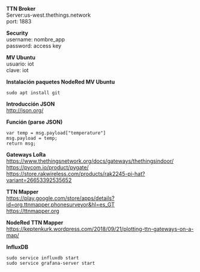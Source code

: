 __TTN Broker__
<br/>Server:us-west.thethings.network
<br/>port: 1883

__Security__
<br/>username: nombre_app
<br/>password: access key

__MV Ubuntu__
<br/>usuario: iot
<br/>clave: iot

__Instalación paquetes NodeRed MV Ubuntu__
```
sudo apt install git
```

__Introducción JSON__
<br/>http://json.org/

__Función (parse JSON)__
```
var temp = msg.payload["temperature"]
msg.payload = temp;
return msg;
```

__Gateways LoRa__
<br/>https://www.thethingsnetwork.org/docs/gateways/thethingsindoor/
<br/>https://pycom.io/product/pygate/
<br/>https://store.rakwireless.com/products/rak2245-pi-hat?variant=26653392535652

__TTN Mapper__
<br/>https://play.google.com/store/apps/details?id=org.ttnmapper.phonesurveyor&hl=es_GT
<br/>https://ttnmapper.org

__NodeRed TTN Mapper__
<br/>https://keptenkurk.wordpress.com/2018/09/21/plotting-ttn-gateways-on-a-map/

__InfluxDB__
```
sudo service influxdb start
sudo service grafana-server start
```